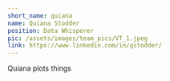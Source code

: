 ```yaml
---
short_name: quiana
name: Quiana Stodder
position: Data Whisperer
pic: /assets/images/team_pics/VT_1.jpeg
link: https://www.linkedin.com/in/qstodder/
---
```

Quiana plots things